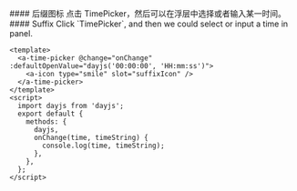 <cn>
#### 后缀图标
点击 TimePicker，然后可以在浮层中选择或者输入某一时间。
</cn>

<us>
#### Suffix
Click `TimePicker`, and then we could select or input a time in panel.
</us>

```tpl
<template>
  <a-time-picker @change="onChange" :defaultOpenValue="dayjs('00:00:00', 'HH:mm:ss')">
    <a-icon type="smile" slot="suffixIcon" />
  </a-time-picker>
</template>
<script>
  import dayjs from 'dayjs';
  export default {
    methods: {
      dayjs,
      onChange(time, timeString) {
        console.log(time, timeString);
      },
    },
  };
</script>
```
